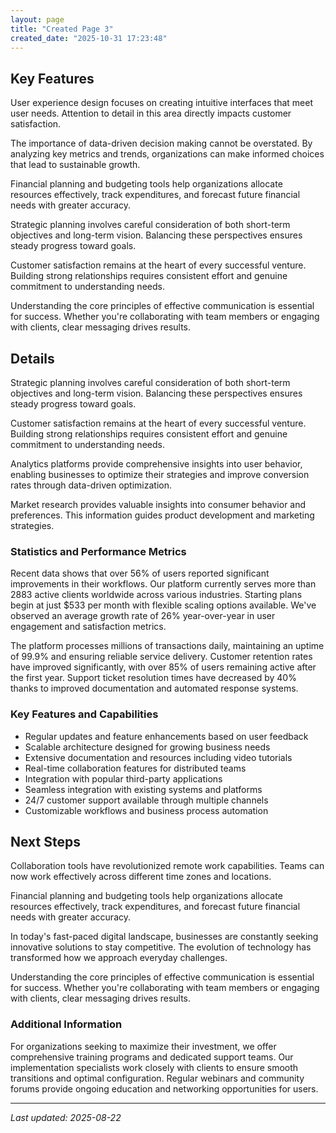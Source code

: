 ```yaml
---
layout: page
title: "Created Page 3"
created_date: "2025-10-31 17:23:48"
---
```


## Key Features

User experience design focuses on creating intuitive interfaces that meet user needs. Attention to detail in this area directly impacts customer satisfaction.

The importance of data-driven decision making cannot be overstated. By analyzing key metrics and trends, organizations can make informed choices that lead to sustainable growth.

Financial planning and budgeting tools help organizations allocate resources effectively, track expenditures, and forecast future financial needs with greater accuracy.

Strategic planning involves careful consideration of both short-term objectives and long-term vision. Balancing these perspectives ensures steady progress toward goals.

Customer satisfaction remains at the heart of every successful venture. Building strong relationships requires consistent effort and genuine commitment to understanding needs.

Understanding the core principles of effective communication is essential for success. Whether you're collaborating with team members or engaging with clients, clear messaging drives results.

## Details

Strategic planning involves careful consideration of both short-term objectives and long-term vision. Balancing these perspectives ensures steady progress toward goals.

Customer satisfaction remains at the heart of every successful venture. Building strong relationships requires consistent effort and genuine commitment to understanding needs.

Analytics platforms provide comprehensive insights into user behavior, enabling businesses to optimize their strategies and improve conversion rates through data-driven optimization.

Market research provides valuable insights into consumer behavior and preferences. This information guides product development and marketing strategies.

### Statistics and Performance Metrics

Recent data shows that over 56% of users reported significant improvements in their workflows. Our platform currently serves more than 2883 active clients worldwide across various industries. Starting plans begin at just $533 per month with flexible scaling options available. We've observed an average growth rate of 26% year-over-year in user engagement and satisfaction metrics.

The platform processes millions of transactions daily, maintaining an uptime of 99.9% and ensuring reliable service delivery. Customer retention rates have improved significantly, with over 85% of users remaining active after the first year. Support ticket resolution times have decreased by 40% thanks to improved documentation and automated response systems.

### Key Features and Capabilities

- Regular updates and feature enhancements based on user feedback
- Scalable architecture designed for growing business needs
- Extensive documentation and resources including video tutorials
- Real-time collaboration features for distributed teams
- Integration with popular third-party applications
- Seamless integration with existing systems and platforms
- 24/7 customer support available through multiple channels
- Customizable workflows and business process automation

## Next Steps

Collaboration tools have revolutionized remote work capabilities. Teams can now work effectively across different time zones and locations.

Financial planning and budgeting tools help organizations allocate resources effectively, track expenditures, and forecast future financial needs with greater accuracy.

In today's fast-paced digital landscape, businesses are constantly seeking innovative solutions to stay competitive. The evolution of technology has transformed how we approach everyday challenges.

Understanding the core principles of effective communication is essential for success. Whether you're collaborating with team members or engaging with clients, clear messaging drives results.

### Additional Information

For organizations seeking to maximize their investment, we offer comprehensive training programs and dedicated support teams. Our implementation specialists work closely with clients to ensure smooth transitions and optimal configuration. Regular webinars and community forums provide ongoing education and networking opportunities for users.

---

*Last updated: 2025-08-22*
